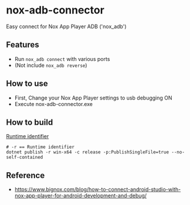 # nox-adb-connector
Easy connect for Nox App Player ADB ('nox_adb')

## Features
- Run `nox_adb connect` with various ports
- (Not include `nox_adb reverse`) 

## How to use
- First, Change your Nox App Player settings to usb debugging ON
- Execute nox-adb-connector.exe

## How to build
[Runtime identifier](https://docs.microsoft.com/ko-kr/dotnet/core/rid-catalog)
```
# -r == Runtime identifier 
dotnet publish -r win-x64 -c release -p:PublishSingleFile=true --no-self-contained
```


## Reference
- https://www.bignox.com/blog/how-to-connect-android-studio-with-nox-app-player-for-android-development-and-debug/
